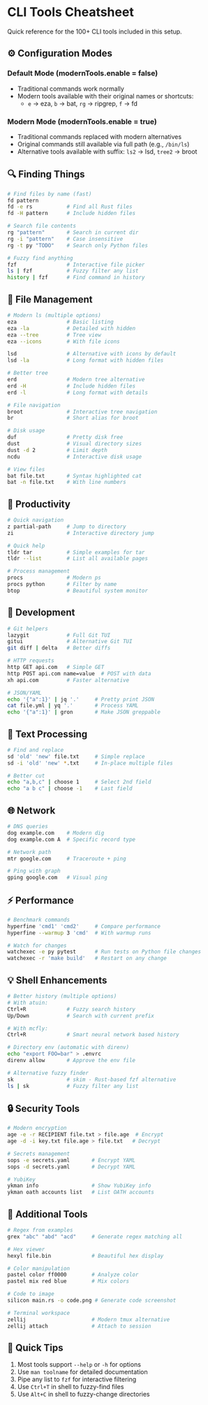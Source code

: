 # CLI Tools Cheatsheet

Quick reference for the 100+ CLI tools included in this setup.

## ⚙️ Configuration Modes

### Default Mode (modernTools.enable = false)
- Traditional commands work normally
- Modern tools available with their original names or shortcuts:
  - `e` → eza, `b` → bat, `rg` → ripgrep, `f` → fd

### Modern Mode (modernTools.enable = true)
- Traditional commands replaced with modern alternatives
- Original commands still available via full path (e.g., `/bin/ls`)
- Alternative tools available with suffix: `ls2` → lsd, `tree2` → broot

## 🔍 Finding Things

```bash
# Find files by name (fast)
fd pattern
fd -e rs           # Find all Rust files
fd -H pattern      # Include hidden files

# Search file contents
rg "pattern"       # Search in current dir
rg -i "pattern"    # Case insensitive
rg -t py "TODO"    # Search only Python files

# Fuzzy find anything
fzf                # Interactive file picker
ls | fzf           # Fuzzy filter any list
history | fzf      # Find command in history
```

## 📁 File Management

```bash
# Modern ls (multiple options)
eza                # Basic listing
eza -la            # Detailed with hidden
eza --tree         # Tree view
eza --icons        # With file icons

lsd                # Alternative with icons by default
lsd -la            # Long format with hidden files

# Better tree
erd                # Modern tree alternative
erd -H             # Include hidden files
erd -l             # Long format with details

# File navigation
broot              # Interactive tree navigation
br                 # Short alias for broot

# Disk usage
duf                # Pretty disk free
dust               # Visual directory sizes
dust -d 2          # Limit depth
ncdu               # Interactive disk usage

# View files
bat file.txt       # Syntax highlighted cat
bat -n file.txt    # With line numbers
```

## 🚀 Productivity

```bash
# Quick navigation
z partial-path     # Jump to directory
zi                 # Interactive directory jump

# Quick help
tldr tar           # Simple examples for tar
tldr --list        # List all available pages

# Process management
procs              # Modern ps
procs python       # Filter by name
btop               # Beautiful system monitor
```

## 🔧 Development

```bash
# Git helpers
lazygit            # Full Git TUI
gitui              # Alternative Git TUI
git diff | delta   # Better diffs

# HTTP requests
http GET api.com   # Simple GET
http POST api.com name=value  # POST with data
xh api.com         # Faster alternative

# JSON/YAML
echo '{"a":1}' | jq '.'     # Pretty print JSON
cat file.yml | yq '.'       # Process YAML
echo '{"a":1}' | gron       # Make JSON greppable
```

## 📝 Text Processing

```bash
# Find and replace
sd 'old' 'new' file.txt     # Simple replace
sd -i 'old' 'new' *.txt     # In-place multiple files

# Better cut
echo "a,b,c" | choose 1     # Select 2nd field
echo "a b c" | choose -1    # Last field
```

## 🌐 Network

```bash
# DNS queries
dog example.com    # Modern dig
dog example.com A  # Specific record type

# Network path
mtr google.com     # Traceroute + ping

# Ping with graph
gping google.com   # Visual ping
```

## ⚡ Performance

```bash
# Benchmark commands
hyperfine 'cmd1' 'cmd2'     # Compare performance
hyperfine --warmup 3 'cmd'  # With warmup runs

# Watch for changes
watchexec -e py pytest      # Run tests on Python file changes
watchexec -r 'make build'   # Restart on any change
```

## 💡 Shell Enhancements

```bash
# Better history (multiple options)
# With atuin:
Ctrl+R             # Fuzzy search history
Up/Down            # Search with current prefix

# With mcfly:
Ctrl+R             # Smart neural network based history

# Directory env (automatic with direnv)
echo "export FOO=bar" > .envrc
direnv allow       # Approve the env file

# Alternative fuzzy finder
sk                 # skim - Rust-based fzf alternative
ls | sk            # Fuzzy filter any list
```

## 🔒 Security Tools

```bash
# Modern encryption
age -e -r RECIPIENT file.txt > file.age  # Encrypt
age -d -i key.txt file.age > file.txt   # Decrypt

# Secrets management
sops -e secrets.yaml       # Encrypt YAML
sops -d secrets.yaml       # Decrypt YAML

# YubiKey
ykman info                 # Show YubiKey info
ykman oath accounts list   # List OATH accounts
```

## 🎨 Additional Tools

```bash
# Regex from examples
grex "abc" "abd" "acd"     # Generate regex matching all

# Hex viewer
hexyl file.bin             # Beautiful hex display

# Color manipulation
pastel color ff0000        # Analyze color
pastel mix red blue        # Mix colors

# Code to image
silicon main.rs -o code.png # Generate code screenshot

# Terminal workspace
zellij                     # Modern tmux alternative
zellij attach              # Attach to session
```

## 🎯 Quick Tips

1. Most tools support `--help` or `-h` for options
2. Use `man toolname` for detailed documentation
3. Pipe any list to `fzf` for interactive filtering
4. Use `Ctrl+T` in shell to fuzzy-find files
5. Use `Alt+C` in shell to fuzzy-change directories 